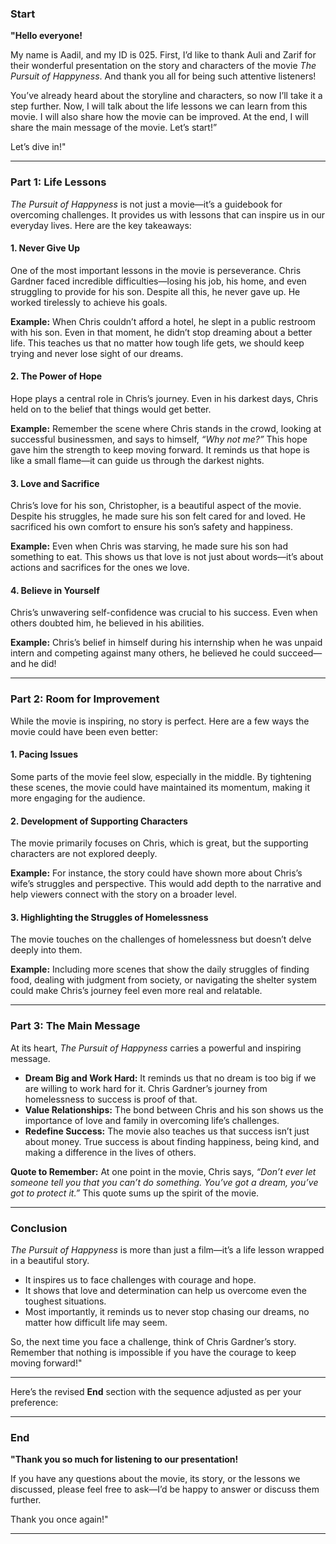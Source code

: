 

### **Start**  
**"Hello everyone!**  

My name is Aadil, and my ID is 025. First, I’d like to thank Auli and Zarif for their wonderful presentation on the story and characters of the movie *The Pursuit of Happyness*. And thank you all for being such attentive listeners!  

You’ve already heard about the storyline and characters, so now I’ll take it a step further. Now, I will talk about the life lessons we can learn from this movie. I will also share how the movie can be improved. At the end, I will share the main message of the movie. Let’s start!”

Let’s dive in!"  

---

### **Part 1: Life Lessons**  
*The Pursuit of Happyness* is not just a movie—it’s a guidebook for overcoming challenges. It provides us with lessons that can inspire us in our everyday lives. Here are the key takeaways:  

#### **1. Never Give Up**  
One of the most important lessons in the movie is perseverance. Chris Gardner faced incredible difficulties—losing his job, his home, and even struggling to provide for his son. Despite all this, he never gave up. He worked tirelessly to achieve his goals.  

**Example:** When Chris couldn’t afford a hotel, he slept in a public restroom with his son. Even in that moment, he didn’t stop dreaming about a better life. This teaches us that no matter how tough life gets, we should keep trying and never lose sight of our dreams.  

#### **2. The Power of Hope**  
Hope plays a central role in Chris’s journey. Even in his darkest days, Chris held on to the belief that things would get better.  

**Example:** Remember the scene where Chris stands in the crowd, looking at successful businessmen, and says to himself, *“Why not me?”* This hope gave him the strength to keep moving forward. It reminds us that hope is like a small flame—it can guide us through the darkest nights.  

#### **3. Love and Sacrifice**  
Chris’s love for his son, Christopher, is a beautiful aspect of the movie. Despite his struggles, he made sure his son felt cared for and loved. He sacrificed his own comfort to ensure his son’s safety and happiness.  

**Example:** Even when Chris was starving, he made sure his son had something to eat. This shows us that love is not just about words—it’s about actions and sacrifices for the ones we love.  

#### **4. Believe in Yourself**  
Chris’s unwavering self-confidence was crucial to his success. Even when others doubted him, he believed in his abilities.  

**Example:** Chris’s belief in himself  during his internship when  he was unpaid intern and competing against many others, he believed he could succeed—and he did!

---

### **Part 2: Room for Improvement**  
While the movie is inspiring, no story is perfect. Here are a few ways the movie could have been even better:  

#### **1. Pacing Issues**  
Some parts of the movie feel slow, especially in the middle. By tightening these scenes, the movie could have maintained its momentum, making it more engaging for the audience.  

#### **2. Development of Supporting Characters**  
The movie primarily focuses on Chris, which is great, but the supporting characters are not explored deeply.  

**Example:** For instance, the story could have shown more about Chris’s wife’s struggles and perspective. This would add depth to the narrative and help viewers connect with the story on a broader level.  

#### **3. Highlighting the Struggles of Homelessness**  
The movie touches on the challenges of homelessness but doesn’t delve deeply into them.  

**Example:** Including more scenes that show the daily struggles of finding food, dealing with judgment from society, or navigating the shelter system could make Chris’s journey feel even more real and relatable.  

---

### **Part 3: The Main Message**  
At its heart, *The Pursuit of Happyness* carries a powerful and inspiring message.  

- **Dream Big and Work Hard:** It reminds us that no dream is too big if we are willing to work hard for it. Chris Gardner’s journey from homelessness to success is proof of that.  
- **Value Relationships:** The bond between Chris and his son shows us the importance of love and family in overcoming life’s challenges.  
- **Redefine Success:** The movie also teaches us that success isn’t just about money. True success is about finding happiness, being kind, and making a difference in the lives of others.  

**Quote to Remember:** At one point in the movie, Chris says, *“Don’t ever let someone tell you that you can’t do something. You’ve got a dream, you’ve got to protect it.”* This quote sums up the spirit of the movie.  

---

### **Conclusion**  
*The Pursuit of Happyness* is more than just a film—it’s a life lesson wrapped in a beautiful story.  

- It inspires us to face challenges with courage and hope.  
- It shows that love and determination can help us overcome even the toughest situations.  
- Most importantly, it reminds us to never stop chasing our dreams, no matter how difficult life may seem.  

So, the next time you face a challenge, think of Chris Gardner’s story. Remember that nothing is impossible if you have the courage to keep moving forward!"  

---

Here’s the revised **End** section with the sequence adjusted as per your preference:  

---

### **End**  
**"Thank you so much for listening to our presentation!**  

If you have any questions about the movie, its story, or the lessons we discussed, please feel free to ask—I’d be happy to answer or discuss them further.  

Thank you once again!"  

---  
